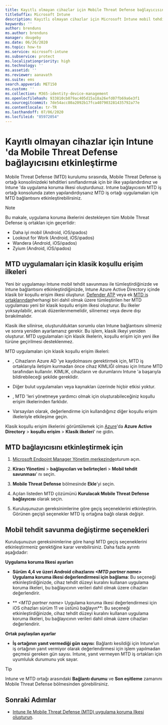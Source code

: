 ```yaml
---
title: Kayıtlı olmayan cihazlar için Mobile Threat Defense bağlayıcısını etkinleştirme
titleSuffix: Microsoft Intune
description: Kayıtlı olmayan cihazlar için Microsoft Intune mobil tehdit savunma bağlayıcısını etkinleştirin.
keywords: ''
author: brenduns
ms.author: brenduns
manager: dougeby
ms.date: 06/26/2020
ms.topic: how-to
ms.service: microsoft-intune
ms.subservice: protect
ms.localizationpriority: high
ms.technology: ''
ms.assetid: ''
ms.reviewer: aanavath
ms.suite: ems
search.appverid: MET150
ms.custom: ''
ms.collection: M365-identity-device-management
ms.openlocfilehash: 933810cb079ac405d15a18a26efd07fb69a6e3f1
ms.sourcegitcommit: 7de54acc80a2092b17fca407903281435792a77e
ms.contentlocale: tr-TR
ms.lasthandoff: 07/06/2020
ms.locfileid: "85972054"
---
```

# <a name="enable-the-mobile-threat-defense-connector-in-intune-for-unenrolled-devices"></a>Kayıtlı olmayan cihazlar için Intune 'da Mobile Threat Defense bağlayıcısını etkinleştirme

Mobile Threat Defense (MTD) kurulumu sırasında, Mobile Threat Defense iş ortağı konsolinizdeki tehditleri sınıflandırmak için bir ilke yapılandırdınız ve Intune 'da uygulama koruma ilkesi oluşturdunuz. Intune bağlayıcısını MTD iş ortağı konsolunda zaten yapılandırdıysanız MTD iş ortağı uygulamaları için MTD bağlantısını etkinleştirebilirsiniz.

> [!NOTE]
> Bu makale, uygulama koruma ilkelerini destekleyen tüm Mobile Threat Defense iş ortakları için geçerlidir:
>
> - Daha iyi mobil (Android, iOS/ıpados)
> - Lookout for Work (Android, iOS/ıpados)
> - Wandera (Android, iOS/ıpados)
> - Zyium (Android, iOS/ıpados)

## <a name="classic-conditional-access-policies-for-mtd-apps"></a>MTD uygulamaları için klasik koşullu erişim ilkeleri

Yeni bir uygulamayı Intune mobil tehdit savunması ile tümleştirdiğinizde ve Intune bağlantısını etkinleştirdiğinizde, Intune Azure Active Directory içinde klasik bir koşullu erişim ilkesi oluşturur. [Defender ATP](advanced-threat-protection.md) veya ek [MTD iş ortaklarından](mobile-threat-defense.md#mobile-threat-defense-partners)herhangi biri dahil olmak üzere tümleştirilen her MTD uygulaması yeni bir klasik koşullu erişim ilkesi oluşturur. Bu ilkeler yoksayılabilir, ancak düzenlenmemelidir, silinemez veya devre dışı bırakılmalıdır.

Klasik ilke silinirse, oluşturulduktan sorumlu olan Intune bağlantısını silmeniz ve sonra yeniden ayarlamanız gerekir. Bu işlem, klasik ilkeyi yeniden oluşturur. MTD uygulamaları için klasik ilkelerin, koşullu erişim için yeni ilke türüne geçirilmesi desteklenmez.

MTD uygulamaları için klasik koşullu erişim ilkeleri:

- , Cihazların Azure AD 'ye kaydolmasını gerektirmek için, MTD iş ortaklarıyla iletişim kurmadan önce cihaz KIMLIĞI olması için Intune MTD tarafından kullanılır. KIMLIK, cihazların ve durumlarını Intune 'a başarıyla bildirebileceği şekilde gereklidir.

- Diğer bulut uygulamaları veya kaynakları üzerinde hiçbir etkisi yoktur.

- , MTD 'leri yönetmeye yardımcı olmak için oluşturabileceğiniz koşullu erişim ilkelerinden farklıdır.

- Varsayılan olarak, değerlendirme için kullandığınız diğer koşullu erişim ilkeleriyle etkileşime geçin.

Klasik koşullu erişim ilkelerini görüntülemek için [Azure](https://portal.azure.com/#home)'da **Azure Active Directory**  >  **koşullu erişim**  >  **Klasik ilkeleri**' ne gidin.

## <a name="to-enable-the-mtd-connector"></a>MTD bağlayıcısını etkinleştirmek için

1. [Microsoft Endpoint Manager Yönetim merkezinde](https://go.microsoft.com/fwlink/?linkid=2109431)oturum açın.

2. **Kiracı Yönetimi**  >  **bağlayıcıları ve belirteçleri**  >  **Mobil tehdit savunması**' nı seçin.

3. **Mobile Threat Defense** bölmesinde **Ekle**’yi seçin.

4. Açılan listeden MTD çözümünü **Kurulacak Mobile Threat Defense bağlayıcısı** olarak seçin.

    <!-- ![MTD setup in Intune](PLACEHOLDER, need a new screenshot of this page) -->

5. Kuruluşunuzun gereksinimlerine göre geçiş seçeneklerini etkinleştirin. Görünen geçişli seçenekler MTD iş ortağına bağlı olarak değişir.

## <a name="mobile-threat-defense-toggle-options"></a>Mobil tehdit savunma değiştirme seçenekleri

Kuruluşunuzun gereksinimlerine göre hangi MTD geçiş seçeneklerini etkinleştirmeniz gerektiğine karar verebilirsiniz. Daha fazla ayrıntı aşağıdadır:

**Uygulama koruma Ilkesi ayarları**

- **Sürüm 4,4 ve üzeri Android cihazlarını *\<MTD partner name>* Uygulama koruma ilkesi değerlendirmesi için bağlama**: Bu seçeneği etkinleştirdiğinizde, cihaz tehdit düzeyi kuralını kullanan uygulama koruma ilkeleri, bu bağlayıcının verileri dahil olmak üzere cihazları değerlendirir.

- ** *\<MTD partner name>* Uygulama koruma ilkesi değerlendirmesi için iOS cihazları sürüm 11 ve üstünü bağlayın**: Bu seçeneği etkinleştirdiğinizde, cihaz tehdit düzeyi kuralını kullanan uygulama koruma ilkeleri, bu bağlayıcının verileri dahil olmak üzere cihazları değerlendirir.

**Ortak paylaşılan ayarlar**

- **İş ortağının yanıt vermediği gün sayısı**: Bağlantı kesildiği için Intune’un iş ortağının yanıt vermiyor olarak değerlendirmesi için işlem yapılmadan geçmesi gereken gün sayısı. Intune, yanıt vermeyen MTD iş ortakları için uyumluluk durumunu yok sayar.

> [!TIP]
> Intune ve MTD ortağı arasındaki **Bağlantı durumu** ve **Son eşitleme** zamanını Mobile Threat Defense bölmesinden görebilirsiniz.

## <a name="next-steps"></a>Sonraki Adımlar

- [Intune Ile Mobile Threat Defense (MTD) uygulama koruma Ilkesi oluşturun](mtd-app-protection-policy.md).
